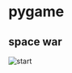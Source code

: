 pygame
===
space war
---
![start]([https://drive.google.com/file/d/14cQVOHJYe-sZhLWtVOUWDn5i4WCG_giU/view?usp=drive_link] "游標顯示")
